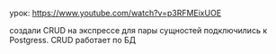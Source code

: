 урок: https://www.youtube.com/watch?v=p3RFMEixUOE 

создали CRUD на экспрессе для пары сущностей
подключились к Postgress. CRUD работает по БД
